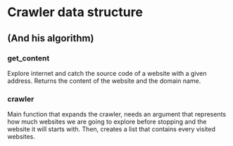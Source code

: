 # Crawler data structure
## (And his algorithm)

### get_content
Explore internet and catch the source code of a website with a given address.
Returns the content of the website and the domain name.

### crawler
Main function that expands the crawler, needs an argument that represents
how much websites we are going to explore before stopping and the website it
will starts with. Then, creates a list that contains every visited websites.
